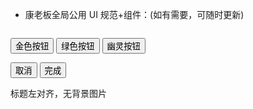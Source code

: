 - 康老板全局公用 UI 规范+组件：(如有需要，可随时更新)

  ```html
  ```

<!-- button宽度默认100% -->
  <button type="primary">金色按钮</button>
  <button type="primary" class="success">绿色按钮</button>
  <button type="primary" plain>幽灵按钮</button>

<!-- 底部操作行 (fixed固定在底部)，直接用就行，样式已经定义好了 -->
  <view class="btn-box-bottom">
    <button type="primary" plain>取消</button>
    <button type="primary">完成</button>
  </view>

<!-- 公用弹窗 -->
<!-- 
      dialog-common：标题黑色背景图（基础弹窗，每个弹窗都要引用的初始化样式）

                dialog-beans：标题绿色背景图
                dialog-voucher：标题金色背景图
                receipt-dialog：标题无背景，左对齐（温馨提示弹窗）
                dialog-noheader：单纯无标题（自定义内容）
                dialog-nofooter：单纯无底部（自定义内容）
                dialog-confim：无标题（二次确认弹窗）
                dialog-tips：提示内容少，需要单独撑开空白面积
                ......
                如果现有样式不满足新需求，可以在weui-custom.scss文件里，找到对应的位置下面，再添加新样式。
 -->
 <!-- 需要组合搭配，下面为示例：dialog-common receipt-dialog：（其中dialog-common为基础样式，后面再根据需求添加更多的class） -->
  <mp-dialog
    ext-class="dialog-common receipt-dialog"
    show="{{visible}}"
    bindbuttontap=""
    title="温馨提示"
    buttons="{{}}"
    catchtouchmove="touchMove"
    >
    <text>标题左对齐，无背景图片</text>
  </mp-dialog>

  ```
  ```
